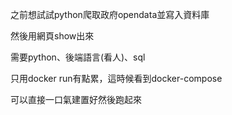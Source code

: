 之前想試試python爬取政府opendata並寫入資料庫

然後用網頁show出來

需要python、後端語言(看人)、sql

只用docker run有點累，這時候看到docker-compose

可以直接一口氣建置好然後跑起來


